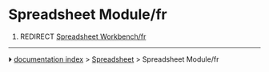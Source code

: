 # Spreadsheet Module/fr
1.  REDIRECT [Spreadsheet Workbench/fr](Spreadsheet_Workbench/fr.md)



---
⏵ [documentation index](../README.md) > [Spreadsheet](Spreadsheet_Workbench.md) > Spreadsheet Module/fr
